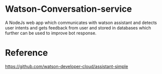# Watson-Conversation-service
A NodeJs web app which communicates with watson assistant and detects user intents and gets feedback from user and stored in databases which further can be used to improve bot response.

# Reference
https://github.com/watson-developer-cloud/assistant-simple
